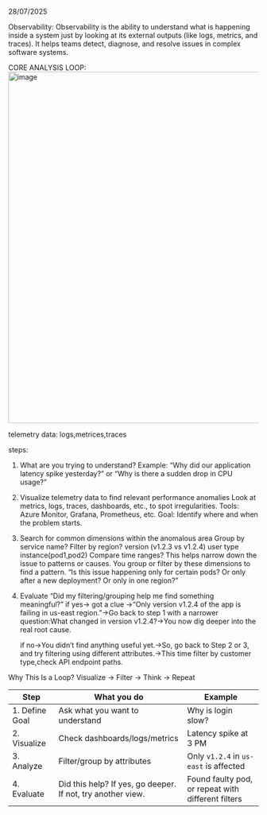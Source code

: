 28/07/2025

Observability:
Observability is the ability to understand what is happening inside a system just by looking at its external outputs (like logs, metrics, and traces). 
It helps teams detect, diagnose, and resolve issues in complex software systems.


CORE ANALYSIS LOOP:
<img width="1391" height="707" alt="image" src="https://github.com/user-attachments/assets/7c4258f1-87ec-45fb-927f-07254435a38d" />

telemetry data: logs,metrices,traces

steps:
1. What are you trying to understand?
     Example: “Why did our application latency spike yesterday?” or “Why is there a sudden drop in CPU usage?”
2. Visualize telemetry data to find relevant performance anomalies
    Look at metrics, logs, traces, dashboards, etc., to spot irregularities.
    Tools: Azure Monitor, Grafana, Prometheus, etc.
    Goal: Identify where and when the problem starts.
3. Search for common dimensions within the anomalous area
     Group by service name?
     Filter by region?
     version (v1.2.3 vs v1.2.4)
     user type
     instance(pod1,pod2)
     Compare time ranges?
   This helps narrow down the issue to patterns or causes.
   You group or filter by these dimensions to find a pattern.
   “Is this issue happening only for certain pods? Or only after a new deployment? Or only in one region?”

5. Evaluate
     “Did my filtering/grouping help me find something meaningful?”
   if yes-> got a clue ->“Only version v1.2.4 of the app is failing in us-east region.”->Go back to step 1 with a narrower question:What changed in version v1.2.4?->You now dig deeper into the real root cause.

   if no->You didn’t find anything useful yet.->So, go back to Step 2 or 3, and try filtering using different attributes.->This time filter by customer type,check API endpoint paths.

Why This Is a Loop?
  Visualize → Filter → Think → Repeat

| Step           | What you do                                                 | Example                                            |
| -------------- | ----------------------------------------------------------- | -------------------------------------------------- |
| 1. Define Goal | Ask what you want to understand                             | Why is login slow?                                 |
| 2. Visualize   | Check dashboards/logs/metrics                               | Latency spike at 3 PM                              |
| 3. Analyze     | Filter/group by attributes                                  | Only `v1.2.4` in `us-east` is affected             |
| 4. Evaluate    | Did this help? If yes, go deeper. If not, try another view. | Found faulty pod, or repeat with different filters |


